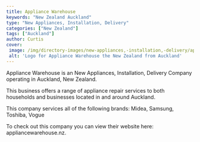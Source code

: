 ```yaml
---
title: Appliance Warehouse
keywords: "New Zealand Auckland"
type: "New Appliances, Installation, Delivery"
categories: ["New Zealand"]
tags: ["Auckland"]
author: Curtis
cover: 
 image: /img/directory-images/new-appliances,-installation,-delivery/appliance-warehouse.webp
 alt: 'Logo for Appliance Warehouse the New Zealand from Auckland'
---
```


Appliance Warehouse is an New Appliances, Installation, Delivery Company operating in Auckland, New Zealand.

This business offers a range of appliance repair services to both households and businesses located in and around Auckland.

This company services all of the following brands: Midea, Samsung, Toshiba, Vogue

To check out this company you can view their website here: appliancewarehouse.nz.
